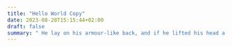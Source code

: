 ```yaml
---
title: "Hello World Copy"
date: 2023-08-28T15:15:44+02:00
draft: false
summary: " He lay on his armour-like back, and if he lifted his head a little he could see his brown belly, slightly domed and divided by arches into stiff sections..."
---
```


